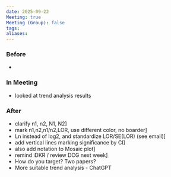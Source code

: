 ```yaml
---
date: 2025-09-22
Meeting: true
Meeting (Group): false
tags: 
aliases:
---
```


### Before
- 

### In Meeting
- looked at trend analysis results

### After
- clarify n1, n2, N1, N2]
- mark n1,n2,n1/n2,LOR, use different color, no boarder]
- Ln instead of log2, and standardize LOR/SE(LOR) (see email)]
- add vertical lines marking significance by CI]
- also add notation to Mosaic plot]
- remind iDKR / review DCG next week]
- How do you target? Two papers?
- More suitable trend analysis - ChatGPT